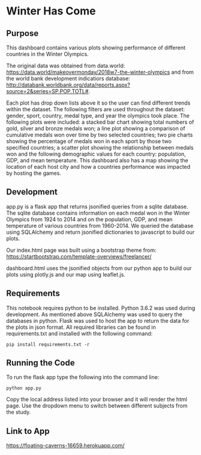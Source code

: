 # Winter Has Come

## Purpose
This dashboard contains various plots showing performance of different countries in the Winter Olympics. 

The original data was obtained from data.world: https://data.world/makeovermonday/2018w7-the-winter-olympics and from the world bank development indicatiors database: http://databank.worldbank.org/data/reports.aspx?source=2&series=SP.POP.TOTL#.

Each plot has drop down lists above it so the user can find different trends within the dataset. The following filters are used throughout the dataset: gender, sport, country, medal type, and year the olympics took place. The following plots were included: a stacked bar chart showing total numbers of gold, silver and bronze medals won; a line plot showing a comparison of cumulative medals won over time by two selected countries; two pie charts showing the percentage of medals won in each sport by those two specified countries; a scatter plot showing the relationship between medals won and the following demographic values for each country: population, GDP, and mean temperature. This dashboard also has a map showing the location of each host city and how a countries performance was impacted by hosting the games.

## Development
app.py is a flask app that returns jsonified queries from a sqlite database. The sqlite database contains information on each medal won in the Winter Olympics from 1924 to 2014 and on the population, GDP, and mean temperature of various countries from 1960-2014. We queried the database using SQLAlchemy and return jsonified dictionaries to javascript to build our plots.

Our index.html page was built using a bootstrap theme from: https://startbootstrap.com/template-overviews/freelancer/

dashboard.html uses the jsonified objects from our python app to build our plots using plotly.js and our map using leaflet.js.

## Requirements
This notebook requires python to be installed. Python 3.6.2 was used during development. As mentioned above SQLAlchemy was used to query the databases in python. Flask was used to host the app to return the data for the plots in json format. All required libraries can be found in requirements.txt and installed with the following command: 

`pip install requirements.txt -r`

## Running the Code
To run the flask app type the following into the command line: 

`python app.py`

Copy the local address listed into your browser and it will render the html page. Use the dropdown menu to switch between different subjects from the study.

## Link to App
https://floating-caverns-16659.herokuapp.com/
